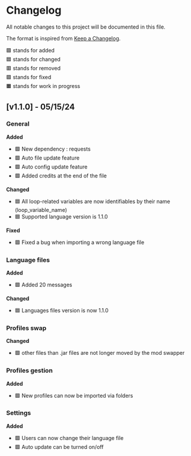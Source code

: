 # Changelog

All notable changes to this project will be documented in this file.

The format is inspired from [Keep a Changelog](https://keepachangelog.com/en/1.1.0/).

🟩 stands for added<br>
🟦 stands for changed<br>
🟥 stands for removed<br>
🟪 stands for fixed<br>
🟧 stands for work in progress<br>


## [v1.1.0] - 05/15/24

### **General**

**Added**
- 🟩 New dependency : requests
- 🟩 Auto file update feature
- 🟩 Auto config update feature
- 🟩 Added credits at the end of the file

**Changed**
- 🟦 All loop-related variables are now identifiables by their name (loop_variable_name)
- 🟦 Supported language version is 1.1.0

**Fixed**
- 🟪 Fixed a bug when importing a wrong language file

### **Language files**

**Added**
- 🟩 Added 20 messages

**Changed**
- 🟦 Languages files version is now 1.1.0

### **Profiles swap**

**Changed**
- 🟩 other files than .jar files are not longer moved by the mod swapper

### **Profiles gestion**

**Added**
- 🟩 New profiles can now be imported via folders

### **Settings**

**Added**
- 🟩 Users can now change their language file
- 🟩 Auto update can be turned on/off